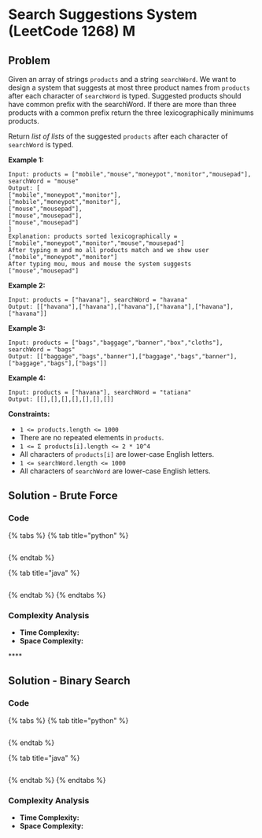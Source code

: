 # Search Suggestions System \(LeetCode 1268\) M

## Problem

Given an array of strings `products` and a string `searchWord`. We want to design a system that suggests at most three product names from `products` after each character of `searchWord` is typed. Suggested products should have common prefix with the searchWord. If there are more than three products with a common prefix return the three lexicographically minimums products.

Return _list of lists_ of the suggested `products` after each character of `searchWord` is typed. 

**Example 1:**

```text
Input: products = ["mobile","mouse","moneypot","monitor","mousepad"], searchWord = "mouse"
Output: [
["mobile","moneypot","monitor"],
["mobile","moneypot","monitor"],
["mouse","mousepad"],
["mouse","mousepad"],
["mouse","mousepad"]
]
Explanation: products sorted lexicographically = ["mobile","moneypot","monitor","mouse","mousepad"]
After typing m and mo all products match and we show user ["mobile","moneypot","monitor"]
After typing mou, mous and mouse the system suggests ["mouse","mousepad"]
```

**Example 2:**

```text
Input: products = ["havana"], searchWord = "havana"
Output: [["havana"],["havana"],["havana"],["havana"],["havana"],["havana"]]
```

**Example 3:**

```text
Input: products = ["bags","baggage","banner","box","cloths"], searchWord = "bags"
Output: [["baggage","bags","banner"],["baggage","bags","banner"],["baggage","bags"],["bags"]]
```

**Example 4:**

```text
Input: products = ["havana"], searchWord = "tatiana"
Output: [[],[],[],[],[],[],[]]
```

**Constraints:**

* `1 <= products.length <= 1000`
* There are no repeated elements in `products`.
* `1 <= Σ products[i].length <= 2 * 10^4`
* All characters of `products[i]` are lower-case English letters.
* `1 <= searchWord.length <= 1000`
* All characters of `searchWord` are lower-case English letters.

## Solution - Brute Force 

### Code

{% tabs %}
{% tab title="python" %}
```python

```
{% endtab %}

{% tab title="java" %}
```

```
{% endtab %}
{% endtabs %}

### Complexity Analysis

* **Time Complexity:**
* **Space Complexity:**

\*\*\*\*

## Solution - Binary Search

### Code

{% tabs %}
{% tab title="python" %}
```python

```
{% endtab %}

{% tab title="java" %}
```

```
{% endtab %}
{% endtabs %}

### Complexity Analysis

* **Time Complexity:**
* **Space Complexity:**

